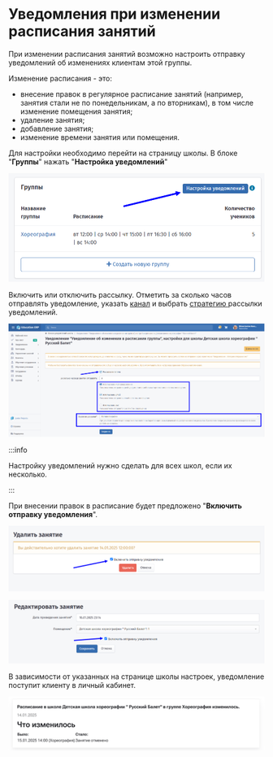 # Уведомления при изменении расписания занятий

При изменении расписания занятий возможно настроить отправку уведомлений об изменениях клиентам этой группы.

Изменение расписания - это:

* внесение правок в регулярное расписание занятий (например, занятия стали не по понедельникам, а по вторникам), в том числе изменение помещения занятия;
* удаление занятия;
* добавление занятия;
* изменение времени занятия или помещения.

Для настройки необходимо перейти на страницу школы. В блоке "**Группы**" нажать "**Настройка уведомлений**"

![](<../.gitbook/assets/image (9) (1).png>)

Включить  или отключить рассылку. Отметить за сколько часов отправлять уведомление, указать [канал](kanaly-rassylok.md) и выбрать [стратегию ](strategiya-rassylki.md)рассылки уведомлений.

![](<../.gitbook/assets/image (1) (1) (1) (1) (1) (1) (1) (1) (1) (1) (1) (1) (1).png>)



:::info

Настройку уведомлений нужно сделать для всех школ, если их несколько.

:::

При внесении правок в расписание будет предложено "**Включить отправку уведомления**".

![](<../.gitbook/assets/image (2) (1) (1) (1) (1) (1) (1) (1) (1) (1) (1).png>)

![](<../.gitbook/assets/image (3) (1) (1) (1) (1).png>)

В зависимости от указанных на странице школы настроек, уведомление поступит клиенту в личный кабинет.

![](<../.gitbook/assets/image (4) (1) (1) (1) (1).png>)
